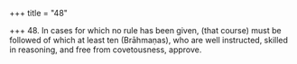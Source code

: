 +++
title = "48"

+++
48. In cases for which no rule has been given, (that course) must be followed of which at least ten (Brāhmaṇas), who are well instructed, skilled in reasoning, and free from covetousness, approve.
